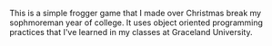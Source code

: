 This is a simple frogger game that I made over Christmas break my sophmoreman year of college. It uses object oriented programming practices that I've learned in my classes at Graceland University. 
